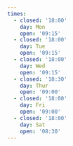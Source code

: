```yaml
---
times:
  - closed: '18:00'
    day: Mon
    open: '09:15'
  - closed: '18:00'
    day: Tue
    open: '09:15'
  - closed: '18:00'
    day: Wed
    open: '09:15'
  - closed: '18:30'
    day: Thur
    open: '09:00'
  - closed: '18:00'
    day: Fri
    open: '09:00'
  - closed: '18:00'
    day: Sat
    open: '08:30'
---
```


